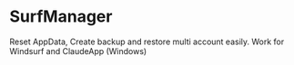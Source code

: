# SurfManager
Reset AppData, Create backup and restore multi account easily. Work for Windsurf and ClaudeApp (Windows)

